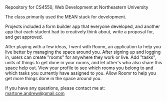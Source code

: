 Repository for CS4550, Web Development at Northeastern University

The class primarily used the MEAN stack for development.

Projects included a form builder app that everyone developed, and another app that each student had to creatively think about, write a proposal for, and get approved.

After playing with a few ideas, I went with Roomr, an application to help you live better by managing the space around you. After signing up and logging in, users can create "rooms" for anywhere they work or live. Add "tasks", units of things to get done in your rooms, and let other's who also share this space help out. View your profile to see which rooms you belong to and which tasks you currently have assigned to you. Allow Roomr to help you get more things done in the space around you.

If you have any questions, please contact me at: martone.andrew@gmail.com
